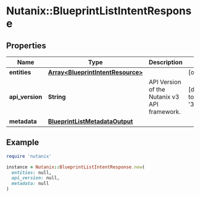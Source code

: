 # Nutanix::BlueprintListIntentResponse

## Properties

| Name | Type | Description | Notes |
| ---- | ---- | ----------- | ----- |
| **entities** | [**Array&lt;BlueprintIntentResource&gt;**](BlueprintIntentResource.md) |  | [optional] |
| **api_version** | **String** | API Version of the Nutanix v3 API framework. | [default to &#39;3.1.0&#39;] |
| **metadata** | [**BlueprintListMetadataOutput**](BlueprintListMetadataOutput.md) |  |  |

## Example

```ruby
require 'nutanix'

instance = Nutanix::BlueprintListIntentResponse.new(
  entities: null,
  api_version: null,
  metadata: null
)
```

